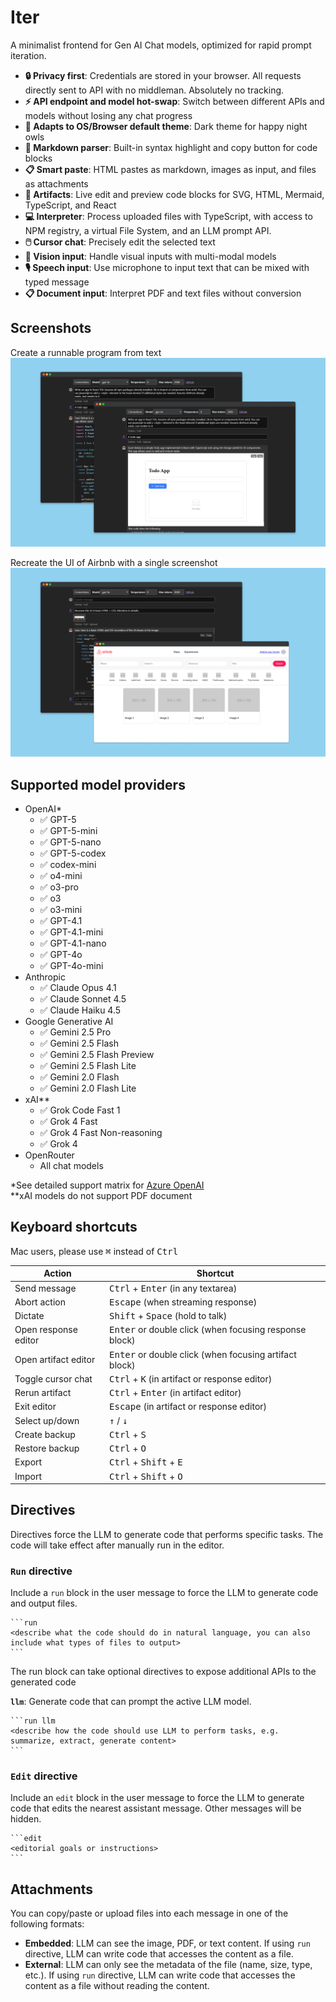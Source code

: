 # Iter

A minimalist frontend for Gen AI Chat models, optimized for rapid prompt iteration.

- **🔒 Privacy first**: Credentials are stored in your browser. All requests directly sent to API with no middleman. Absolutely no tracking.
- **⚡ API endpoint and model hot-swap**: Switch between different APIs and models without losing any chat progress
- **🦉 Adapts to OS/Browser default theme**: Dark theme for happy night owls
- **💅 Markdown parser**: Built-in syntax highlight and copy button for code blocks
- **📋 Smart paste**: HTML pastes as markdown, images as input, and files as attachments
- **🧭 Artifacts**: Live edit and preview code blocks for SVG, HTML, Mermaid, TypeScript, and React
- **💻 Interpreter**: Process uploaded files with TypeScript, with access to NPM registry, a virtual File System, and an LLM prompt API.
- **🖱️ Cursor chat**: Precisely edit the selected text
- **📸 Vision input**: Handle visual inputs with multi-modal models
- **🎙️ Speech input**: Use microphone to input text that can be mixed with typed message
- **📋 Document input**: Interpret PDF and text files without conversion

## Screenshots

Create a runnable program from text
![Two screenshots of the app, one showing gpt generated code for a todo app, another showing the todo app running live](./designs/screenshots/artifact.png)

Recreate the UI of Airbnb with a single screenshot
![Two screenshots of the app, one showing gpt generated code based on user uploaded screen, another showing the code running live](./designs/screenshots/vision.png)

## Supported model providers

- OpenAI\*
  - ✅ GPT-5
  - ✅ GPT-5-mini
  - ✅ GPT-5-nano
  - ✅ GPT-5-codex
  - ✅ codex-mini
  - ✅ o4-mini
  - ✅ o3-pro
  - ✅ o3
  - ✅ o3-mini
  - ✅ GPT-4.1
  - ✅ GPT-4.1-mini
  - ✅ GPT-4.1-nano
  - ✅ GPT-4o
  - ✅ GPT-4o-mini
- Anthropic
  - ✅ Claude Opus 4.1
  - ✅ Claude Sonnet 4.5
  - ✅ Claude Haiku 4.5
- Google Generative AI
  - ✅ Gemini 2.5 Pro
  - ✅ Gemini 2.5 Flash
  - ✅ Gemini 2.5 Flash Preview
  - ✅ Gemini 2.5 Flash Lite
  - ✅ Gemini 2.0 Flash
  - ✅ Gemini 2.0 Flash Lite
- xAI\*\*
  - ✅ Grok Code Fast 1
  - ✅ Grok 4 Fast
  - ✅ Grok 4 Fast Non-reasoning
  - ✅ Grok 4
- OpenRouter
  - All chat models

\*See detailed support matrix for [Azure OpenAI](https://learn.microsoft.com/en-us/azure/ai-services/openai/how-to/responses?tabs=python-secure#responses-api)  
\*\*xAI models do not support PDF document

## Keyboard shortcuts

Mac users, please use <kbd>⌘</kbd> instead of <kbd>Ctrl</kbd>

| Action               | Shortcut                                                        |
| -------------------- | --------------------------------------------------------------- |
| Send message         | <kbd>Ctrl</kbd> + <kbd>Enter</kbd> (in any textarea)            |
| Abort action         | <kbd>Escape</kbd> (when streaming response)                     |
| Dictate              | <kbd>Shift</kbd> + <kbd>Space</kbd> (hold to talk)              |
| Open response editor | <kbd>Enter</kbd> or double click (when focusing response block) |
| Open artifact editor | <kbd>Enter</kbd> or double click (when focusing artifact block) |
| Toggle cursor chat   | <kbd>Ctrl</kbd> + <kbd>K</kbd> (in artifact or response editor) |
| Rerun artifact       | <kbd>Ctrl</kbd> + <kbd>Enter</kbd> (in artifact editor)         |
| Exit editor          | <kbd>Escape</kbd> (in artifact or response editor)              |
| Select up/down       | <kbd>↑</kbd> / <kbd>↓</kbd>                                     |
| Create backup        | <kbd>Ctrl</kbd> + <kbd>S</kbd>                                  |
| Restore backup       | <kbd>Ctrl</kbd> + <kbd>O</kbd>                                  |
| Export               | <kbd>Ctrl</kbd> + <kbd>Shift</kbd> + <kbd>E</kbd>               |
| Import               | <kbd>Ctrl</kbd> + <kbd>Shift</kbd> + <kbd>O</kbd>               |

## Directives

Directives force the LLM to generate code that performs specific tasks. The code will take effect after manually run in the editor.

### `Run` directive

Include a `run` block in the user message to force the LLM to generate code and output files.

````
```run
<describe what the code should do in natural language, you can also include what types of files to output>
```
````

The run block can take optional directives to expose additional APIs to the generated code

**`llm`**: Generate code that can prompt the active LLM model.

````
```run llm
<describe how the code should use LLM to perform tasks, e.g. summarize, extract, generate content>
```
````

### `Edit` directive

Include an `edit` block in the user message to force the LLM to generate code that edits the nearest assistant message. Other messages will be hidden.

````
```edit
<editorial goals or instructions>
```
````

## Attachments

You can copy/paste or upload files into each message in one of the following formats:

- **Embedded**: LLM can see the image, PDF, or text content. If using `run` directive, LLM can write code that accesses the content as a file.
- **External**: LLM can only see the metadata of the file (name, size, type, etc.). If using `run` directive, LLM can write code that accesses the content as a file without reading the content.
